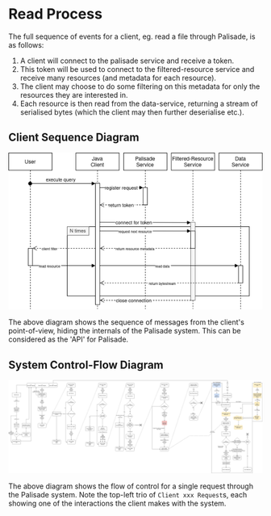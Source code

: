 # Read Process
The full sequence of events for a client, eg. read a file through Palisade, is as follows:

1. A client will connect to the palisade service and receive a token.
1. This token will be used to connect to the filtered-resource service and receive many resources (and metadata for each resource).
1. The client may choose to do some filtering on this metadata for only the resources they are interested in.
1. Each resource is then read from the data-service, returning a stream of serialised bytes (which the client may then further deserialise etc.).


## Client Sequence Diagram

![Palisade Client Sequence Diagram](../img/Palisade-Sequence-Diagram.png)

The above diagram shows the sequence of messages from the client's point-of-view, hiding the internals of the Palisade system.
This can be considered as the 'API' for Palisade.


## System Control-Flow Diagram

![Palisade System Control-Flow Diagram](../img/Palisade-Control-Flow.png)

The above diagram shows the flow of control for a single request through the Palisade system.
Note the top-left trio of `Client xxx Request`s, each showing one of the interactions the client makes with the system.
